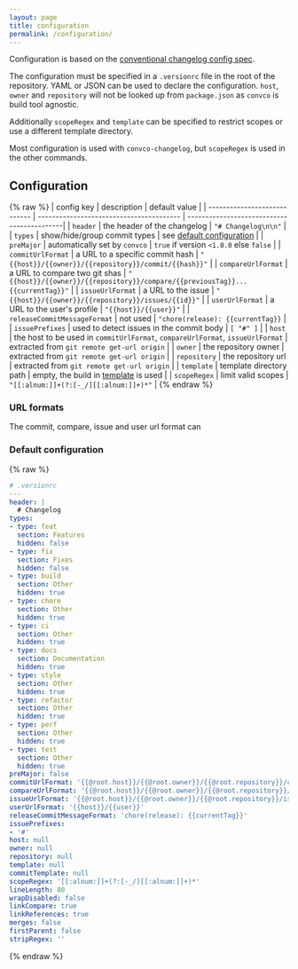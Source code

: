 ```yaml
---
layout: page
title: configuration
permalink: /configuration/
---
```


Configuration is based on the [conventional changelog config spec][1].

The configuration must be specified in a `.versionrc` file in the root of the repository.
YAML or JSON can be used to declare the configuration.
`host`, `owner` and `repository` will not be looked up from `package.json` as `convco` is build tool agnostic.

Additionally `scopeRegex` and `template` can be specified to restrict scopes or use a different template directory.

Most configuration is used with `convco-changelog`, but `scopeRegex` is used in the other commands.

## Configuration

{% raw %}
| config key                   | description                              | default value                              |
| ---------------------------- | ---------------------------------------- | -------------------------------------------|
| `header`                     | the header of the changelog              | `"# Changelog\n\n"`                        |
| `types`                      | show/hide/group commit types             | see [default configuration](#default-configuration)                              |
| `preMajor`                   | automatically set by `convco`            | `true` if version `<1.0.0` else `false`    |
| `commitUrlFormat`            | a URL to a specific commit hash          | `"{{host}}/{{owner}}/{{repository}}/commit/{{hash}}"`                            |
| `compareUrlFormat`           | a URL to compare two git shas            | `"{{host}}/{{owner}}/{{repository}}/compare/{{previousTag}}...{{currentTag}}"`   |
| `issueUrlFormat`             | a URL to the issue                       | `"{{host}}/{{owner}}/{{repository}}/issues/{{id}}"`                              |
| `userUrlFormat`              | a URL to the user's profile              | `"{{host}}/{{user}}"`                      |
| `releaseCommitMessageFormat` | not used                                 | `"chore(release): {{currentTag}}`          |
| `issuePrefixes`              | used to detect issues in the commit body | `[ "#" ]`                                  |
| `host`                       | the host to be used in `commitUrlFormat`, `compareUrlFormat`, `issueUrlFormat` | extracted from `git remote get-url origin` |
| `owner`                      | the repository owner                     | extracted from `git remote get-url origin` |
| `repository`                 | the repository url                       | extracted from `git remote get-url origin` |
| `template`                   | template directory path                  | empty, the build in [template][2] is used  |
| `scopeRegex`                 | limit valid scopes                       | `"[[:alnum:]]+(?:[-_/][[:alnum:]]+)*"`     |
{% endraw %}

### URL formats

The commit, compare, issue and user url format can

### Default configuration

{% raw %}

```yaml
# .versionrc
---
header: |
  # Changelog
types:
- type: feat
  section: Features
  hidden: false
- type: fix
  section: Fixes
  hidden: false
- type: build
  section: Other
  hidden: true
- type: chore
  section: Other
  hidden: true
- type: ci
  section: Other
  hidden: true
- type: docs
  section: Documentation
  hidden: true
- type: style
  section: Other
  hidden: true
- type: refactor
  section: Other
  hidden: true
- type: perf
  section: Other
  hidden: true
- type: test
  section: Other
  hidden: true
preMajor: false
commitUrlFormat: '{{@root.host}}/{{@root.owner}}/{{@root.repository}}/commit/{{hash}}'
compareUrlFormat: '{{@root.host}}/{{@root.owner}}/{{@root.repository}}/compare/{{previousTag}}...{{currentTag}}'
issueUrlFormat: '{{@root.host}}/{{@root.owner}}/{{@root.repository}}/issues/{{issue}}'
userUrlFormat: '{{host}}/{{user}}'
releaseCommitMessageFormat: 'chore(release): {{currentTag}}'
issuePrefixes:
- '#'
host: null
owner: null
repository: null
template: null
commitTemplate: null
scopeRegex: '[[:alnum:]]+(?:[-_/][[:alnum:]]+)*'
lineLength: 80
wrapDisabled: false
linkCompare: true
linkReferences: true
merges: false
firstParent: false
stripRegex: ''
```

{% endraw %}

[1]: https://github.com/conventional-changelog/conventional-changelog-config-spec/blob/master/versions/2.1.0/README.md
[2]: https://github.com/convco/convco/tree/master/src/conventional/changelog
